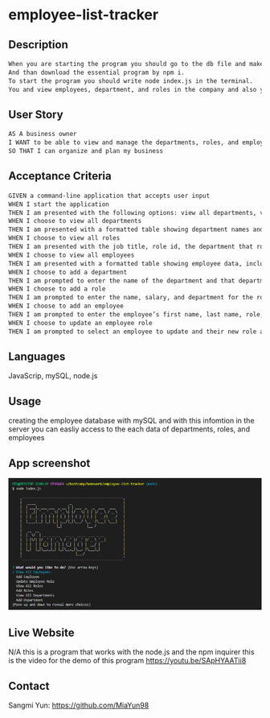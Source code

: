 # employee-list-tracker

## Description 

```md
When you are starting the program you should go to the db file and make the data base first. 
And than download the essential program by npm i. 
To start the program you should write node index.js in the terminal. 
You and view employees, department, and roles in the company and also you can edit each directory too. 
```

## User Story

```md
AS A business owner
I WANT to be able to view and manage the departments, roles, and employees in my company
SO THAT I can organize and plan my business
```

## Acceptance Criteria

```md
GIVEN a command-line application that accepts user input
WHEN I start the application
THEN I am presented with the following options: view all departments, view all roles, view all employees, add a department, add a role, add an employee, and update an employee role
WHEN I choose to view all departments
THEN I am presented with a formatted table showing department names and department ids
WHEN I choose to view all roles
THEN I am presented with the job title, role id, the department that role belongs to, and the salary for that role
WHEN I choose to view all employees
THEN I am presented with a formatted table showing employee data, including employee ids, first names, last names, job titles, departments, salaries, and managers that the employees report to
WHEN I choose to add a department
THEN I am prompted to enter the name of the department and that department is added to the database
WHEN I choose to add a role
THEN I am prompted to enter the name, salary, and department for the role and that role is added to the database
WHEN I choose to add an employee
THEN I am prompted to enter the employee’s first name, last name, role, and manager, and that employee is added to the database
WHEN I choose to update an employee role
THEN I am prompted to select an employee to update and their new role and this information is updated in the database 
```

## Languages

JavaScrip, mySQL, node.js

## Usage 

creating the employee database with mySQL and with this infomtion in the server you can easliy access to the each data of departments, roles, and employees

## App screenshot

![](02-Challenge/Assets/Untitled.png)

## Live Website

N/A this is a program that works with the node.js and the npm inquirer
this is the video for the demo of this program
https://youtu.be/SApHYAATii8

## Contact

Sangmi Yun: https://github.com/MiaYun98
